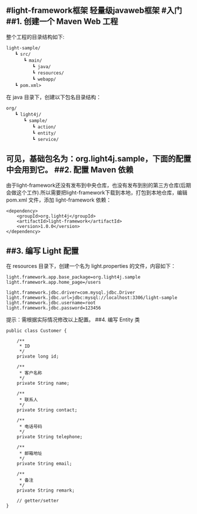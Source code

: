 #light-framework框架
轻量级javaweb框架
#入门
##1. 创建一个 Maven Web 工程
---------
整个工程的目录结构如下:<br/>
```
light-sample/
　　┗ src/
　　　　┗ main/
　　　　　　┗ java/
　　　　　　┗ resources/
　　　　　　┗ webapp/
　　┗ pom.xml>
```
在 java 目录下，创建以下包名目录结构：<br/>
```
org/
　　┗ light4j/
　　　　┗ sample/
　　　　　　┗ action/
　　　　　　┗ entity/
　　　　　　┗ service/
```
可见，基础包名为：org.light4j.sample，下面的配置中会用到它。
##2. 配置 Maven 依赖
------------------
由于light-framework还没有发布到中央仓库，也没有发布到别的第三方仓库(后期会做这个工作).所以需要把light-framework下载到本地，打包到本地仓库，编辑pom.xml 文件，添加 light-framework 依赖：<br/>
```
<dependency>
    <groupId>org.light4j</groupId>
    <artifactId>light-framework</artifactId>
    <version>1.0.0</version>
</dependency>
```
##3. 编写 Light 配置
----------------------
在 resources 目录下，创建一个名为 light.properties 的文件，内容如下：<br/>
```
light.framework.app.base_package=org.light4j.sample
light.framework.app.home_page=/users

light.framework.jdbc.driver=com.mysql.jdbc.Driver
light.framework.jdbc.url=jdbc:mysql://localhost:3306/light-sample
light.framework.jdbc.username=root
light.framework.jdbc.password=123456
```
提示：需根据实际情况修改以上配置。
##4. 编写 Entity 类
```
public class Customer {

	/**
	 * ID
	 */
	private long id;

	/**
	 * 客户名称
	 */
	private String name;

	/**
	 * 联系人
	 */
	private String contact;

	/**
	 * 电话号码
	 */
	private String telephone;

	/**
	 * 邮箱地址
	 */
	private String email;

	/**
	 * 备注
	 */
	private String remark;
	
	// getter/setter
}
```
